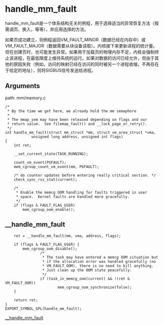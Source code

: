 # handle_mm_fault

handle_mm_fault是一个体系结构无关的例程，用于选择适当的异常恢复方法（按需调页、换入，等等），并应用选择的方法。

如果页成功建立，则例程返回VM_FAULT_MINOR（数据已经在内存中）或VM_FAULT_MAJOR（数据需要从块设备读取）。内核接下来更新进程的统计量。但在创建页时，也可能发生异常。如果用于加载页的物理内存不足，内核会强制终止该进程，在最低限度上维持系统的运行。如果对数据的访问已经允许，但由于其他的原因失败（例如，访问的映射已经在访问的同时被另一个进程收缩，不再存在于给定的地址），则将SIGBUS信号发送给进程。

Arguments
----------------------------------------

path: mm/memory.c
```
/*
 * By the time we get here, we already hold the mm semaphore
 *
 * The mmap_sem may have been released depending on flags and our
 * return value.  See filemap_fault() and __lock_page_or_retry().
 */
int handle_mm_fault(struct mm_struct *mm, struct vm_area_struct *vma,
            unsigned long address, unsigned int flags)
{
    int ret;

    __set_current_state(TASK_RUNNING);

    count_vm_event(PGFAULT);
    mem_cgroup_count_vm_event(mm, PGFAULT);

    /* do counter updates before entering really critical section. */
    check_sync_rss_stat(current);

    /*
     * Enable the memcg OOM handling for faults triggered in user
     * space.  Kernel faults are handled more gracefully.
     */
    if (flags & FAULT_FLAG_USER)
        mem_cgroup_oom_enable();
```

__handle_mm_fault
----------------------------------------

```
    ret = __handle_mm_fault(mm, vma, address, flags);

    if (flags & FAULT_FLAG_USER) {
        mem_cgroup_oom_disable();
                /*
                 * The task may have entered a memcg OOM situation but
                 * if the allocation error was handled gracefully (no
                 * VM_FAULT_OOM), there is no need to kill anything.
                 * Just clean up the OOM state peacefully.
                 */
                if (task_in_memcg_oom(current) && !(ret & VM_FAULT_OOM))
                        mem_cgroup_oom_synchronize(false);
    }

    return ret;
}
EXPORT_SYMBOL_GPL(handle_mm_fault);
```

[__handle_mm_fault](__handle_mm_fault.md)
